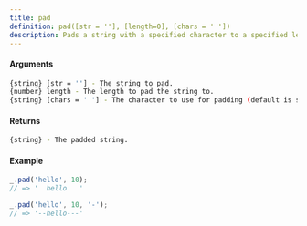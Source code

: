 ```yaml
---
title: pad
definition: pad([str = ''], [length=0], [chars = ' '])
description: Pads a string with a specified character to a specified length.
---
```



#### Arguments


```bash
{string} [str = ''] - The string to pad.
{number} length - The length to pad the string to.
{string} [chars = ' '] - The character to use for padding (default is space).
```


#### Returns


```bash
{string} - The padded string.
```


#### Example


```ts
_.pad('hello', 10);
// => '  hello   '

_.pad('hello', 10, '-');
// => '--hello---'
```